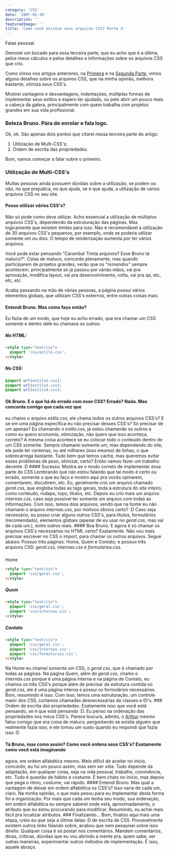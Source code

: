 ```yaml
---
category: 'CSS'
date: '2007-05-30'
description: ''
featuredImage: ''
title: 'Como você escreve seus arquivos CSS? Parte 3'
---
```


Falae pessoal.

Demorei um bocado para essa terceira parte, que eu acho que é a última, pelos meus cálculos e pelos detalhes e informações sobre os arquivos CSS que crio.

Como vimos nos artigos anteriores, na [Primeira](/como-voce-escreve-seus-arquivos-css.html) e na [Segunda Parte](/como-voce-escreve-seus-arquivos-css-parte-2.html), vimos alguns detalhes sobre os arquivos CSS, que na minha opinião, melhora bastante, otimiza seus CSS's.

Mostrei vantagens e desvantagens, indentações, múltiplas formas de implementar seus estilos e espero ter ajudado, ou pelo abrir um pouco mais a cabeça da galera, principalmente com quem trabalha com projetos grandes em sua vida profissional.

### Beleza Bruno. Pára de enrolar e fala logo.

Ok, ok. São apenas dois pontos que citarei nessa terceira parte do artigo:

1. Utilização de Multi-CSS's;
2. Ordem de escrita das propriedades.

Bom, vamos começar a falar sobre o primeiro.

### Utilização de Multi-CSS's

Muitas pessoas ainda possuem dúvidas sobre a utilização, se podem ou não, no que prejudica, no que ajuda, se é que ajuda, a utilização de vários arquivos CSS no seu site.

#### Posso utilizar vários CSS's?

Não só pode como deve utilizar. Acho essencial a utilização de múltiplos arquivos CSS's, dependendo da estruturação das páginas. Mas logicamente que existem limites para isso. Não é recomendável a utilização de 30 arquivos CSS's pequenos, por exemplo, onde se poderia utilizar somente um ou dois. O tempo de renderização aumenta por ter vários arquivos.

Você pode estar pensando "Caramba! Trinta arquivos? Esse Bruno tá maluco?". Coisa de maluco, concordo plenamente, mas quando participarem de projetos grandes, verão que os _"remendos"_ sempre acontecem, principalmente se já passou por várias mãos, vai pra aprovação, modifica layout, vai pra desenvolvimento, volta, vai pra qa, etc, etc, etc.

Acaba passando na mão de várias pessoas, a página possui vários elementos globais, que utilizam CSS's externos, entre outras coisas mais.

#### Entendi Bruno. Mas como faço então?

Eu fazia de um modo, que hoje eu acho errado, que era chamar um CSS somente e dentro dele eu chamava os outros:

##### No HTML:

```html
<style type="text/css">
  @import 'css/estilo.css';
</style>
```

##### No CSS:

```css
@import url(estilo2.css);
@import url(estilo3.css);
@import url(estilo4.css);
```

#### Ok Bruno. E o que há de errado com esse CSS? Errado? Nada. Mas concorda comigo que cada vez que

eu chamo o arquivo _estilo.css_, ele chama todos os outros arquivos CSS's? E se em uma página
específica eu não precisar desses CSS's? Só precisar de um apenas? Eu chamando o _estilo.css_, já
estou chamando os outros e como eu quero economia, otimização, não quero que isso aconteça, correto?
A mesma coisa acontece se eu colocar todo o conteúdo dentro de um CSS somente. Sempre chamarei
somente um, mas dependendo do site, ele pode ter centenas, ou até milhares (isso mesmo) de linhas, o
que sobrecarrega bastante. Tudo bem que temos cache, mas queremos evitar esses problemas de peso,
otimizar, certo? Então vamos fazer um trabalho decente :D #### Sucesso. Mostra ae o modo correto de
implementar essa parte do CSS Lembrando que não estou falando que tal modo é certo ou errado,
somente o que eu faço e mostro aqui pra vocês opinarem, comentarem, discutirem, etc. Eu, geralmente
crio um arquivo chamado _geral.css_, que engloba todas as tags gerais, toda a estrutura do site
inteiro, como conteudo, rodape, topo, títulos, etc. Depois eu crio mais um arquivo _internas.css_,
caso seja possível ter somente um arquivo com todas as informações. Com isso, temos dois arquivos,
sendo que na home eu não chamarei o arquivo _internas.css_, por motivos óbvios certo? :D Caso seja
necessário, eu posso criar alguns outros CSS's, para títulos, formulários (recomendado), elementos
globais (apesar de eu usar no _geral.css_, mas vai de cada um.), entre outros mais. #### Boa Bruno.
E agora é só chamar os arquivos CSS's necessários no HTML certo? Exatamente. Não vou mais precisar
escrever no CSS o import, para chamar os outros arquivos. Segue abaixo: Possuo três páginas: Home,
Quem e Contato; e possuo três arquivos CSS: _geral.css_, _internas.css_ e _formularios.css_.

#####

Home

```html
<style type="text/css">
  @import 'css/geral.css';
</style>
```

##### Quem

```html
<style type="text/css">
  @import 'css/geral.css';
  @import 'css/internas.css';
</style>
```

##### Contato

```html
<style type="text/css">
  @import 'css/geral.css';
  @import 'css/internas.css';
  @import 'css/formularios.css';
</style>
```

Na Home eu chamei somente um CSS, o _geral.css_, que é chamado por todas as páginas. Na página
Quem, além do _geral.css_, chamo o _internas.css_ porque é uma página interna e na página de
Contato, eu chamos os três CSS's porque além de precisar da estrutura contida no _geral.css_, ele é
uma página interna e possui os formulários necessários. Bom, resumindo é isso. Com isso, temos uma
estruturação, um controle maior dos CSS, cortamos chamadas desnecessárias de classes e ID's. ###
Ordem de escrita das propriedades. Exatamente isso que você está pensando, se é que está pensando
:D. Eu penso na ordenação das propriedades nos meus CSS's. Parece loucura, admito, o
[Arthur](http://www.arthurhenrique.com/) mesmo falou comigo que era coisa de maluco, perguntando se
existia alguém que realmente fazia isso, e ele tomou um susto quando eu respondi que fazia isso :D

#### Tá Bruno, mas como assim? Como você ordena seus CSS's? Exatamente como você está imaginando

agora, em ordem alfabética mesmo. Meio difícil de aceitar no início, concordo, eu fui um pouco
assim, mas sem ser xiita. Tudo depende da adaptação, em qualquer coisa, seja na vida pessoal,
trabalho, convivência, etc. Tudo é questão de hábito e costume. É bem chato no início, mas depois
que pega o ritmo, costume, vai rápido. #### Entendi Bruno. Mas qual a vantagem de deixar em ordem
alfabética os CSS's? Isso varia de cada um, claro. Na minha opinião, o que mais pesou para eu
implementar desta forma foi a organização. Por mais que cada um tenha seu modo, sua ordenação, em
ordem alfabética eu sempre saberei onde está, aproximadamente, o atributo que eu estou procurando
para modificar. Resumindo, eu achei mais fácil pra localizar atributos. ### Finalizando... Bom,
finalizo aqui mais uma etapa, creio eu que seja a última delas :D de escrita de CSS. Provavelmente
existem outros links falando sobre, acabou que nem pesquisei sobre isso direito. Qualquer coisa é só
postar nos comentários. Mandem comentários, dicas, críticas, dúvidas que eu vou abrindo a mente pra,
quem sabe, ver outras maneiras, experimentar outros métodos de implementação. É isso, aquele abraço.
